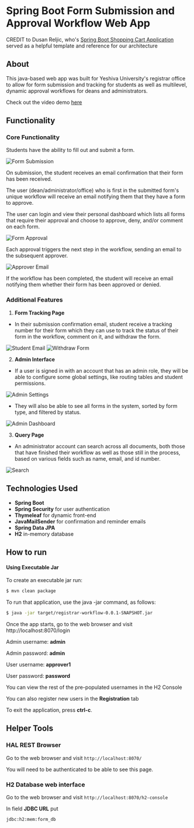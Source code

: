 # Spring Boot Form Submission and Approval Workflow Web App
CREDIT to Dusan Reljic, who's [Spring Boot Shopping Cart Application](https://github.com/reljicd/spring-boot-shopping-cart) served as a helpful template and reference for our architecture


## About
This java-based web app was built for Yeshiva University's registrar office to allow for form
submission and tracking for students as well as multilevel, dynamic approval workflows for
deans and administrators.

Check out the video demo [here](https://youtu.be/tqkL_si9uBk)


## Functionality

### Core Functionality
Students have the ability to fill out and submit a form.

![Form Submission](media/formSubmission.gif)

On submission, the student receives
an email confirmation that their form has been received.

The user (dean/administrator/office) who is first in the submitted form's
unique workflow will receive an email notifying them that they have a form
to approve.

The user can login and view their personal dashboard which lists
all forms that require their approval and choose to approve, deny, and/or comment
on each form.

![Form Approval](media/approval.gif)

Each approval triggers the next step in the workflow, sending an email to the subsequent approver.

![Approver Email](media/approver_email.gif)

If the workflow has been completed, the student will receive an email notifying them whether their form has been approved or denied.

### Additional Features
1. **Form Tracking Page**
- In their submission confirmation email, student receive a tracking number for their form which they can use to track the status of their form in the workflow, comment on it, and withdraw the form.

![Student Email](media/student_email.gif)
![Withdraw Form](media/withdraw_form.gif)

2. **Admin Interface**
- If a user is signed in with an account that has an admin role, they will be able to configure some global settings, like routing tables and student permissions.

![Admin Settings](media/admin_settings.gif)

- They will also be able to see all forms in the system, sorted by form type, and filtered by status.

![Admin Dashboard](media/admin_dashboard.gif)

3. **Query Page**

- An administrator account can search across all documents, both those that have finished their workflow as well as those still in the process, based on various fields such as name, email, and id number.

![Search](media/search.gif)

## Technologies Used
- **Spring Boot**
- **Spring Security** for user authentication
- **Thymeleaf** for dynamic front-end
- **JavaMailSender** for confirmation and reminder emails
- **Spring Data JPA**
- **H2** in-memory database

## How to run

#### Using Executable Jar

To create an executable jar run:

```bash
$ mvn clean package
```

To run that application, use the java -jar command, as follows:

```bash
$ java -jar target/registrar-workflow-0.0.1-SNAPSHOT.jar
```

Once the app starts, go to the web browser and visit http://localhost:8070/login

Admin username: **admin**

Admin password: **admin**

User username: **approver1**

User password: **password**

You can view the rest of the pre-populated usernames in the H2 Console

You can also register new users in the **Registration** tab

To exit the application, press **ctrl-c**.

## Helper Tools

### HAL REST Browser

Go to the web browser and visit `http://localhost:8070/`

You will need to be authenticated to be able to see this page.

### H2 Database web interface

Go to the web browser and visit `http://localhost:8070/h2-console`

In field **JDBC URL** put
```
jdbc:h2:mem:form_db
